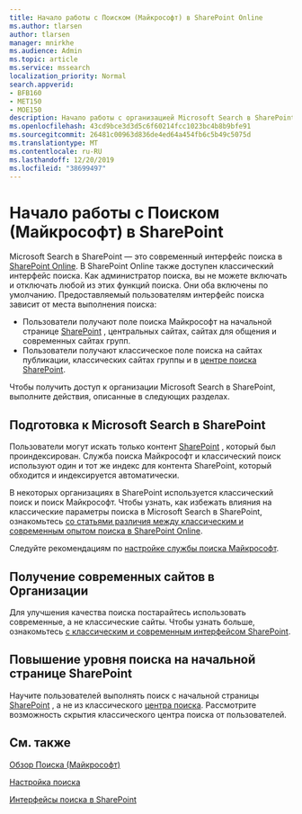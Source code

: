 ```yaml
---
title: Начало работы с Поиском (Майкрософт) в SharePoint Online
ms.author: tlarsen
author: tlarsen
manager: mnirkhe
ms.audience: Admin
ms.topic: article
ms.service: mssearch
localization_priority: Normal
search.appverid:
- BFB160
- MET150
- MOE150
description: Начало работы с организацией Microsoft Search в SharePoint Online
ms.openlocfilehash: 43cd9bce3d3d5c6f60214fcc1023bc4b8b9bfe91
ms.sourcegitcommit: 26481c00963d836de4ed64a454fb6c5b49c5075d
ms.translationtype: MT
ms.contentlocale: ru-RU
ms.lasthandoff: 12/20/2019
ms.locfileid: "38699497"
---
```

# <a name="get-started-with-microsoft-search-in-sharepoint"></a>Начало работы с Поиском (Майкрософт) в SharePoint

Microsoft Search в SharePoint — это современный интерфейс поиска в [SharePoint Online](https://products.office.com/sharepoint/collaboration). В SharePoint Online также доступен классический интерфейс поиска. Как администратор поиска, вы не можете включать и отключать любой из этих функций поиска. Они оба включены по умолчанию. Предоставляемый пользователям интерфейс поиска зависит от места выполнения поиска:

- Пользователи получают поле поиска Майкрософт на начальной странице [SharePoint](http://sharepoint.com/) , центральных сайтах, сайтах для общения и современных сайтах групп.
- Пользователи получают классическое поле поиска на сайтах публикации, классических сайтах группы и в [центре поиска SharePoint](https://docs.microsoft.com/sharepoint/manage-search-center).

Чтобы получить доступ к организации Microsoft Search в SharePoint, выполните действия, описанные в следующих разделах.

## <a name="prepare-for-microsoft-search-in-sharepoint"></a>Подготовка к Microsoft Search в SharePoint

Пользователи могут искать только контент [SharePoint](http://sharepoint.com/) , который был проиндексирован. Служба поиска Майкрософт и классический поиск используют один и тот же индекс для контента SharePoint, который обходится и индексируется автоматически. 

В некоторых организациях в SharePoint используется классический поиск и поиск Майкрософт. Чтобы узнать, как избежать влияния на классические параметры поиска в Microsoft Search в SharePoint, ознакомьтесь [со статьями различия между классическим и современным опытом поиска в SharePoint Online](https://docs.microsoft.com/sharepoint/differences-classic-modern-search).

Следуйте рекомендациям по [настройке службы поиска Майкрософт](set-up-microsoft-search.md).


## <a name="get-your-organization-to-adopt-modern-sites"></a>Получение современных сайтов в Организации

Для улучшения качества поиска постарайтесь использовать современные, а не классические сайты. Чтобы узнать больше, ознакомьтесь [с классическим и современным интерфейсом SharePoint](https://support.office.com/article/SharePoint-classic-and-modern-experiences-5725c103-505d-4a6e-9350-300d3ec7d73f).

## <a name="promote-searching-from-the-sharepoint-start-page"></a>Повышение уровня поиска на начальной странице SharePoint

Научите пользователей выполнять поиск с начальной страницы [SharePoint](http://sharepoint.com/) , а не из классического [центра поиска](https://docs.microsoft.com/sharepoint/manage-search-center). Рассмотрите возможность скрытия классического центра поиска от пользователей.

## <a name="see-also"></a>См. также
[Обзор Поиска (Майкрософт)](overview-microsoft-search.md)

[Настройка поиска](https://docs.microsoft.com/sharepoint/overview-of-search)

[Интерфейсы поиска в SharePoint](https://docs.microsoft.com/sharepoint/get-started-with-modern-search-experience)